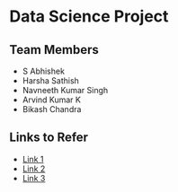 # Data Science Project

## Team Members
 - S Abhishek
 - Harsha Sathish
 - Navneeth Kumar Singh
 - Arvind Kumar K
 - Bikash Chandra


## Links to Refer

- [Link 1](https://github.com/anujvyas/Machine-Learning-Projects/tree/master/Mall%20Customer%20Segmentation)
- [Link 2](https://www.mktr.ai/applications-and-methods-in-data-science-customer-segmentation/)
- [Link 3](https://www.mktr.ai/how-to-ignite-growth-with-customer-segmentation/)
